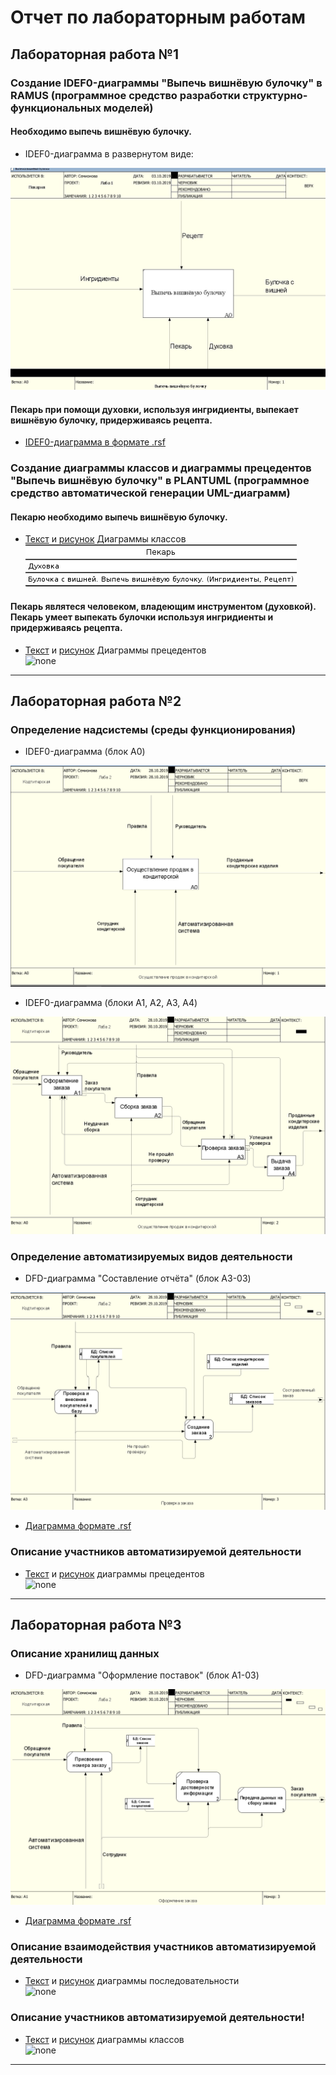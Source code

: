 # Отчет по лабораторным работам
## Лабораторная работа №1

### Создание IDEF0-диаграммы "Выпечь вишнёвую булочку" в RAMUS (программное средство разработки структурно-функциональных моделей)

#### Необходимо выпечь вишнёвую булочку. 

* IDEF0-диаграмма в развернутом виде:

![none](https://github.com/semionovaa/github.io/blob/master/%D0%B2%D0%B0%D0%B2.jpg)

#### Пекарь при помощи духовки, используя ингридиенты, выпекает вишнёвую булочку, придерживаясь рецепта.

* [IDEF0-диаграмма в формате .rsf](https://github.com/semionovaa/github.io/blob/master/LABA-1-1_Semionova.rsf)

### Создание диаграммы классов и диаграммы прецедентов "Выпечь вишнёвую булочку" в PLANTUML (программное средство автоматической генерации UML-диаграмм)

#### Пекарю необходимо выпечь вишнёвую булочку. 

* [Текст](https://github.com/semionovaa/github.io/blob/master/%D1%82%D0%B5%D0%BA%D1%81%D1%82.txt) и [рисунок](https://github.com/semionovaa/github.io/blob/master/%D0%B0%D0%B0%D0%B0.jpg) Диаграммы классов<br>
![none](https://github.com/semionovaa/github.io/blob/master/%D0%B0%D0%B0%D0%B0.jpg)

#### Пекарь являтеся человеком, владеющим инструментом (духовкой). Пекарь умеет выпекать булочки используя ингридиенты и придерживаясь рецепта.

* [Текст](https://github.com/semionovaa/github.io/blob/master/%D1%82%D0%B5%D0%BA%D1%81%D1%821.txt) и [рисунок](https://github.com/semionovaa/github.io/blob/master/c120uJ4gk6U%D0%B1.jpg) Диаграммы прецедентов<br>
![none](https://github.com/semionovaa/github.io/blob/master/c120uJ4gk6U%D0%B1.jpg)
***
## Лабораторная работа №2

### Определение надсистемы (среды функционирования)

* IDEF0-диаграмма (блок A0)

![none](https://github.com/semionovaa/github.io/blob/master/2_1.png)

* IDEF0-диаграмма (блоки A1, A2, A3, A4)

![none](https://github.com/semionovaa/github.io/blob/master/2_2.png)

### Определение автоматизируемых видов деятельности

* DFD-диаграмма "Составление отчёта" (блок A3-03)

![none](https://github.com/semionovaa/github.io/blob/master/3.png)

* [Диаграмма формате .rsf](https://github.com/semionovaa/github.io/blob/master/LABA-2_Semionova.rsf)

### Описание участников автоматизируемой деятельности

* [Текст](https://github.com/semionovaa/github.io/blob/master/2laba.txt) и [рисунок](http://www.plantuml.com/plantuml/png/SoWkIImgAStDuRAwiE1YyuLT5_PTs0J4MoxikDXqOUk5tHTxh1HqTUqKD2xCkzXoOT_5XWjxBkm6IkoziEF2LeKBsozi0EhP0AI1-ZGL29io_s83M78ha0PgH3PX0rZ_Gg0bJHSRWAPi0Lko2weJAB4HA4MiBihjctIn6oYquM8xkYukXzIy552G0G00)
диаграммы прецедентов<br>
![none](http://www.plantuml.com/plantuml/png/SoWkIImgAStDuRAwiE1YyuLT5_PTs0J4MoxikDXqOUk5tHTxh1HqTUqKD2xCkzXoOT_5XWjxBkm6IkoziEF2LeKBsozi0EhP0AI1-ZGL29io_s83M78ha0PgH3PX0rZ_Gg0bJHSRWAPi0Lko2weJAB4HA4MiBihjctIn6oYquM8xkYukXzIy552G0G00)
***

## Лабораторная работа №3

### Описание хранилищ данных

* DFD-диаграмма "Оформление поставок" (блок A1-03)

![none](https://github.com/semionovaa/github.io/blob/master/3_laba_diagrama.png)

* [Диаграмма формате .rsf](https://github.com/semionovaa/github.io/blob/master/LABA-3_Semionova.rsf)

### Описание взаимодействия участников автоматизируемой деятельности

* [Текст](https://github.com/z-lis/z-lis.github.io/blob/master/3-1.txt) и [рисунок](http://www.plantuml.com/plantuml/png/bL9DJi905Dxt52-iTE45N1YkCdQw8B5OO7JDJneNDJ4chFs95oX8mo0oNE5xD_BDj1OqRjnDyhx_jZioQcXkqgj8nUPwI1syOSzZb5XYYmexlaF54tp0OaDOy8nplCjvorCvZ3kaHfH5MXbrgKQ9yETot0clG4LmM91G9ZmLJOUDVubooNaW3g9Ct7jnBrDz8zndGLdnAh7cWc2fpM8bJHauwI_EasZxZDDmrMsF5vw9aXEkmmhMnvNGzm4Lw-F4ZvZJGOQB035HHcSNDA1pmYiMS3mcqMcwSHuD_3cZ6fOABAGNFp-Bxq02BKcsSt2XjOWt_IsgA0tycgvh5uTrOs73UD-HK4RQm-BGhdUhJEBViJvOUsC1IahloW-otF_Jj9gPQFf5slbR0Uo3O8LLcBF0iirx4j3Muoh_uJclbySdN72ofusy-LF-Hztak6WtwMlvHRy0)
диаграммы последовательности<br>
![none](http://www.plantuml.com/plantuml/png/bL9DJi905Dxt52-iTE45N1YkCdQw8B5OO7JDJneNDJ4chFs95oX8mo0oNE5xD_BDj1OqRjnDyhx_jZioQcXkqgj8nUPwI1syOSzZb5XYYmexlaF54tp0OaDOy8nplCjvorCvZ3kaHfH5MXbrgKQ9yETot0clG4LmM91G9ZmLJOUDVubooNaW3g9Ct7jnBrDz8zndGLdnAh7cWc2fpM8bJHauwI_EasZxZDDmrMsF5vw9aXEkmmhMnvNGzm4Lw-F4ZvZJGOQB035HHcSNDA1pmYiMS3mcqMcwSHuD_3cZ6fOABAGNFp-Bxq02BKcsSt2XjOWt_IsgA0tycgvh5uTrOs73UD-HK4RQm-BGhdUhJEBViJvOUsC1IahloW-otF_Jj9gPQFf5slbR0Uo3O8LLcBF0iirx4j3Muoh_uJclbySdN72ofusy-LF-Hztak6WtwMlvHRy0)

### Описание участников автоматизируемой деятельности!

* [Текст](https://github.com/z-lis/z-lis.github.io/blob/master/3-2.txt) и [рисунок](http://www.plantuml.com/plantuml/png/bL4nJiGm4EpzYbLAfFl3VUN4KI0T5EIeq4b94A889GK518IWJo8C9b6IByp-YB45o285q5ZZsPdnxdgPRbSdszEZZTdVhD9KK6cXbx1Qo9aHELppm1rglA7bES31Ugh21AVvDxMJhu07SWr6BKAbYsAUS8FAWskCwF6AWRASxrsPtQSxOSr73bh22cMDw7dGPBoyU-Jxq8iaods4m-J1BJKliEYPoEipXHdZEfeiaGjszWGNFNWVD2tv7hN02IOoLFcXjKp-kGSJRN1liPZjusVzxnFFdR-rRfO7nsl-xGS0)
диаграммы классов<br>
![none](http://www.plantuml.com/plantuml/png/bL4nJiGm4EpzYbLAfFl3VUN4KI0T5EIeq4b94A889GK518IWJo8C9b6IByp-YB45o285q5ZZsPdnxdgPRbSdszEZZTdVhD9KK6cXbx1Qo9aHELppm1rglA7bES31Ugh21AVvDxMJhu07SWr6BKAbYsAUS8FAWskCwF6AWRASxrsPtQSxOSr73bh22cMDw7dGPBoyU-Jxq8iaods4m-J1BJKliEYPoEipXHdZEfeiaGjszWGNFNWVD2tv7hN02IOoLFcXjKp-kGSJRN1liPZjusVzxnFFdR-rRfO7nsl-xGS0)
***
